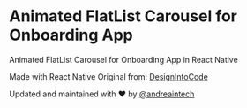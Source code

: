 # Animated FlatList Carousel for Onboarding App
Animated FlatList Carousel for Onboarding App in React Native

Made with React Native
Original from: [DesignIntoCode](https://www.youtube.com/watch?v=r2NJJye0XnM&t=92s)


Updated and maintained with ❤️ by [@andreaintech](https://andreaintech.github.io/web/)
